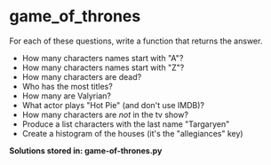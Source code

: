 # game_of_thrones

For each of these questions, write a function that returns the answer.

* How many characters names start with "A"?
* How many characters names start with "Z"?
* How many characters are dead?
* Who has the most titles?
* How many are Valyrian?
* What actor plays "Hot Pie" (and don't use IMDB)?
* How many characters are *not* in the tv show?
* Produce a list characters with the last name "Targaryen"
* Create a histogram of the houses (it's the "allegiances" key)

**Solutions stored in: game-of-thrones.py**